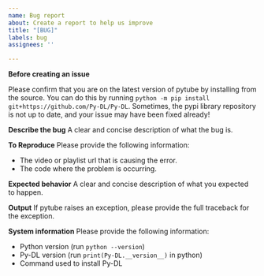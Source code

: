 ```yaml
---
name: Bug report
about: Create a report to help us improve
title: "[BUG]"
labels: bug
assignees: ''

---
```

**Before creating an issue**

Please confirm that you are on the latest version of pytube by installing from the source.
You can do this by running `python -m pip install git+https://github.com/Py-DL/Py-DL`.
Sometimes, the pypi library repository is not up to date, and your issue may have been fixed already!

**Describe the bug**
A clear and concise description of what the bug is.

**To Reproduce**
Please provide the following information:
- The video or playlist url that is causing the error.
- The code where the problem is occurring.

**Expected behavior**
A clear and concise description of what you expected to happen.

**Output**
If pytube raises an exception, please provide the full traceback for the exception.

**System information**
Please provide the following information:
- Python version (run `python --version`)
- Py-DL version (run `print(Py-DL.__version__)` in python)
- Command used to install Py-DL
